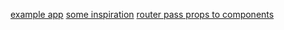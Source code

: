 [example app](https://eddielee394.github.io/react-myreads/)
[some inspiration](https://github.com/ivyfu77/react-myreads-webapp/blob/master/src/components/Search.js)
[router pass props to components](https://tylermcginnis.com/react-router-pass-props-to-components/)